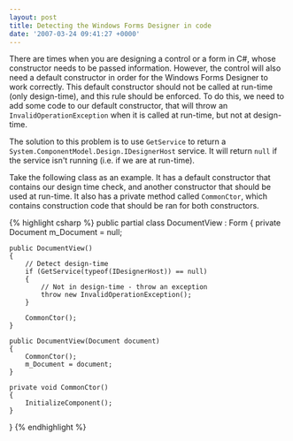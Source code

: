 ```yaml
---
layout: post
title: Detecting the Windows Forms Designer in code
date: '2007-03-24 09:41:27 +0000'
---
```


There are times when you are designing a control or a form in C#, whose constructor needs to be passed information. However, the control will also need a default constructor in order for the Windows Forms Designer to work correctly. This default constructor should not be called at run-time (only design-time), and this rule should be enforced. To do this, we need to add some code to our default constructor, that will throw an `InvalidOperationException` when it is called at run-time, but not at design-time.

The solution to this problem is to use `GetService` to return a `System.ComponentModel.Design.IDesignerHost` service. It will return `null` if the service isn't running (i.e. if we are at run-time).

Take the following class as an example. It has a default constructor that contains our design time check, and another constructor that should be used at run-time. It also has a private method called `CommonCtor`, which contains construction code that should be ran for both constructors.

{% highlight csharp %}
public partial class DocumentView : Form
{
	private Document m_Document = null;

	public DocumentView()
	{
		// Detect design-time
		if (GetService(typeof(IDesignerHost)) == null)
		{
		    // Not in design-time - throw an exception
		    throw new InvalidOperationException();
		}

		CommonCtor();
	}

	public DocumentView(Document document)
	{
		CommonCtor();
		m_Document = document;
	}

	private void CommonCtor()
	{
		InitializeComponent();
	}
}
{% endhighlight %}
